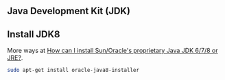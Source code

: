 ## Java Development Kit (JDK)

## Install JDK8

More ways at [How can I install Sun/Oracle's proprietary Java JDK 6/7/8 or JRE?](http://askubuntu.com/questions/56104/how-can-i-install-sun-oracles-proprietary-java-jdk-6-7-8-or-jre).

```bash
sudo apt-get install oracle-java8-installer
```
